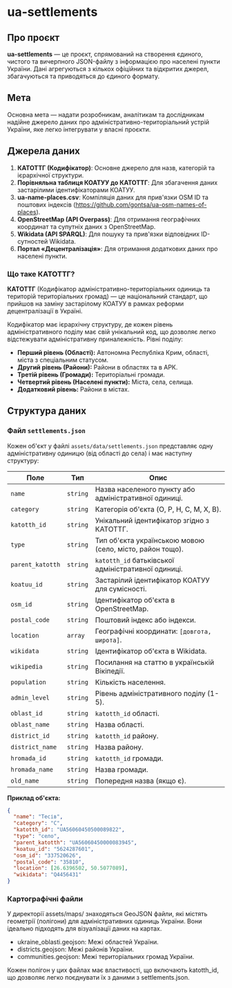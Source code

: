 # ua-settlements

## Про проєкт

**ua-settlements** — це проєкт, спрямований на створення єдиного, чистого та вичерпного JSON-файлу з інформацією про населені пункти України. Дані агрегуються з кількох офіційних та відкритих джерел, збагачуються та приводяться до єдиного формату.

## Мета

Основна мета — надати розробникам, аналітикам та дослідникам надійне джерело даних про адміністративно-територіальний устрій України, яке легко інтегрувати у власні проєкти.

## Джерела даних

1.  **КАТОТТГ (Кодифікатор)**: Основне джерело для назв, категорій та ієрархічної структури.
2.  **Порівняльна таблиця КОАТУУ до КАТОТТГ**: Для збагачення даних застарілими ідентифікаторами КОАТУУ.
3.  **ua-name-places.csv**: Компіляція даних для прив'язки OSM ID та поштових індексів (https://github.com/gontsa/ua-osm-names-of-places).
4.  **OpenStreetMap (API Overpass)**: Для отримання географічних координат та супутніх даних з OpenStreetMap.
5.  **Wikidata (API SPARQL)**: Для пошуку та прив'язки відповідних ID-сутностей Wikidata.
6.  **Портал «Децентралізація»**: Для отримання додаткових даних про населені пункти.

### Що таке КАТОТТГ?

**КАТОТТГ** (Кодифікатор адміністративно-територіальних одиниць та територій територіальних громад) — це національний стандарт, що прийшов на заміну застарілому КОАТУУ в рамках реформи децентралізації в Україні.

Кодифікатор має ієрархічну структуру, де кожен рівень адміністративного поділу має свій унікальний код, що дозволяє легко відстежувати адміністративну приналежність. Рівні поділу:
*   **Перший рівень (Області):** Автономна Республіка Крим, області, міста з спеціальним статусом.
*   **Другий рівень (Райони):** Райони в областях та в АРК.
*   **Третій рівень (Громади):** Територіальні громади.
*   **Четвертий рівень (Населені пункти):** Міста, села, селища.
*   **Додатковий рівень:** Райони в містах.

## Структура даних

### Файл `settlements.json`

Кожен об'єкт у файлі `assets/data/settlements.json` представляє одну адміністративну одиницю (від області до села) і має наступну структуру:

| Поле | Тип | Опис |
| --- | --- | --- |
| `name` | `string` | Назва населеного пункту або адміністративної одиниці. |
| `category` | `string` | Категорія об'єкта (O, P, H, C, M, X, B). |
| `katotth_id` | `string` | Унікальний ідентифікатор згідно з КАТОТТГ. |
| `type` | `string` | Тип об'єкта українською мовою (село, місто, район тощо). |
| `parent_katotth` | `string` | `katotth_id` батьківської адміністративної одиниці. |
| `koatuu_id` | `string` | Застарілий ідентифікатор КОАТУУ для сумісності. |
| `osm_id` | `string` | Ідентифікатор об'єкта в OpenStreetMap. |
| `postal_code` | `string` | Поштовий індекс або індекси. |
| `location` | `array` | Географічні координати: `[довгота, широта]`. |
| `wikidata` | `string` | Ідентифікатор об'єкта в Wikidata. |
| `wikipedia` | `string` | Посилання на статтю в українській Вікіпедії. |
| `population` | `string` | Кількість населення. |
| `admin_level` | `string` | Рівень адміністративного поділу (1-5). |
| `oblast_id` | `string` | `katotth_id` області. |
| `oblast_name` | `string` | Назва області. |
| `district_id` | `string` | `katotth_id` району. |
| `district_name` | `string` | Назва району. |
| `hromada_id` | `string` | `katotth_id` громади. |
| `hromada_name` | `string` | Назва громади. |
| `old_name` | `string` | Попередня назва (якщо є). |

**Приклад об'єкта:**
```json
{
  "name": "Тесів",
  "category": "C",
  "katotth_id": "UA56060450500089822",
  "type": "село",
  "parent_katotth": "UA56060450000083945",
  "koatuu_id": "5624287601",
  "osm_id": "337520626",
  "postal_code": "35810",
  "location": [26.6396502, 50.5077089],
  "wikidata": "Q4456431"
}
```

### Картографічні файли 
У директорії assets/maps/ знаходяться GeoJSON файли, які містять геометрії (полігони) для адміністративних одиниць України. Вони ідеально підходять для візуалізації даних на картах.
* ukraine_oblasti.geojson: Межі областей України.
* districts.geojson: Межі районів України.
* communities.geojson: Межі територіальних громад України.

Кожен полігон у цих файлах має властивості, що включають katotth_id, що дозволяє легко поєднувати їх з даними з settlements.json.